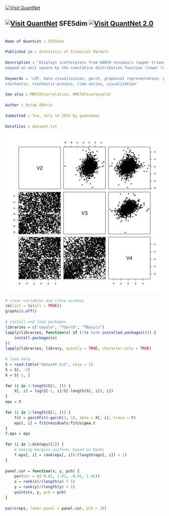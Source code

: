
[<img src="https://github.com/QuantLet/Styleguide-and-Validation-procedure/blob/master/pictures/banner.png" alt="Visit QuantNet">](http://quantlet.de/index.php?p=info)

## [<img src="https://github.com/QuantLet/Styleguide-and-Validation-procedure/blob/master/pictures/qloqo.png" alt="Visit QuantNet">](http://quantlet.de/) **SFE5dim** [<img src="https://github.com/QuantLet/Styleguide-and-Validation-procedure/blob/master/pictures/QN2.png" width="60" alt="Visit QuantNet 2.0">](http://quantlet.de/d3/ia)

```yaml

Name of QuantLet : SFE5dim

Published in : Statistics of Financial Markets

Description : 'Displays scatterplots from GARCH residuals (upper triangular) and from residuals
mapped on unit square by the cumulative distribution function (lower triangular).'

Keywords : 'cdf, data visualization, garch, graphical representation, plot, process, scatterplot,
stochastic, stochastic-process, time-series, visualization'

See also : MMSTATcorrelation, MMSTATscatterplot

Author : Ostap Okhrin

Submitted : Tue, July 14 2015 by quantomas

Datafiles : dataset.txt

```

![Picture1](SFE5dim-1.png)


```r
# clear variables and close windows
rm(list = ls(all = TRUE))
graphics.off()

# install and load packages
libraries = c("copula", "fGarch", "fBasics")
lapply(libraries, function(x) if (!(x %in% installed.packages())) {
    install.packages(x)
})
lapply(libraries, library, quietly = TRUE, character.only = TRUE)

# load data
S = read.table("dataset.txt", skip = 1)
S = S[, -1]
X = S[-1, ]

for (i in 1:length(S[1, ])) {
    X[, i] = log(S[-1, i]/S[-length(S[, i]), i])
}
eps = X

for (i in 1:length(S[1, ])) {
    fit = garchFit(~garch(1, 1), data = X[, i], trace = F)
    eps[, i] = fit@residuals/fit@sigma.t
}
f.eps = eps

for (i in 1:dim(eps)[2]) {
    # making margins uniform, based on Ranks
    f.eps[, i] = rank(eps[, i])/(length(eps[, i]) + 1)
}

panel.cor = function(x, y, pch) {
    par(usr = c(-0.01, 1.01, -0.01, 1.01))
    x = rank(x)/(length(x) + 1)
    y = rank(y)/(length(y) + 1)
    points(x, y, pch = pch)
}

pairs(eps, lower.panel = panel.cor, pch = 20) 
```

